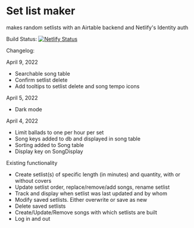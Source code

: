 # Set list maker

makes random setlists with an Airtable backend and Netlify's Identity auth

Build Status: [![Netlify Status](https://api.netlify.com/api/v1/badges/7022c8de-6647-4e83-9a5a-208fc73a5fc4/deploy-status)](https://app.netlify.com/sites/stn-setlists/deploys)

Changelog:

April 9, 2022

- Searchable song table
- Confirm setlist delete
- Add tooltips to setlist delete and song tempo icons

April 5, 2022

- Dark mode

April 4, 2022

- Limit ballads to one per hour per set
- Song keys added to db and displayed in song table
- Sorting added to Song table
- Display key on SongDisplay

Existing functionality

- Create setlist(s) of specific length (in minutes) and quantity, with or without covers
- Update setlist order, replace/remove/add songs, rename setlist
- Track and display when setlist was last updated and by whom
- Modify saved setlists. Either overwrite or save as new
- Delete saved setlists
- Create/Update/Remove songs with which setlists are built
- Log in and out
